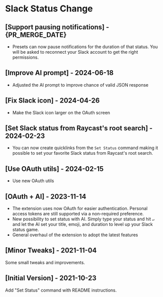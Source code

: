 # Slack Status Change

## [Support pausing notifications] - {PR_MERGE_DATE}

- Presets can now pause notifications for the duration of that status. You will be asked to reconnect your Slack account to get the right permissions.

## [Improve AI prompt] - 2024-06-18

- Adjusted the AI prompt to improve chance of valid JSON response

## [Fix Slack icon] - 2024-04-26

- Make the Slack icon larger on the OAuth screen

## [Set Slack status from Raycast's root search] - 2024-02-23

- You can now create quicklinks from the `Set Status` command making it possible to set your favorite Slack status from
  Raycast's root search.

## [Use OAuth utils] - 2024-02-15

- Use new OAuth utils

## [OAuth + AI] - 2023-11-14

- The extension uses now OAuth for easier authentication. Personal access tokens are still supported via a non-required
  preference.
- New possibility to set status with AI. Simply type your status and hit `↵` and let the AI set your title, emoji, and
  duration to level up your Slack status game.
- General overhaul of the extension to adopt the latest features

## [Minor Tweaks] - 2021-11-04

Some small tweaks and improvements.

## [Initial Version] - 2021-10-23

Add "Set Status" command with README instructions.
